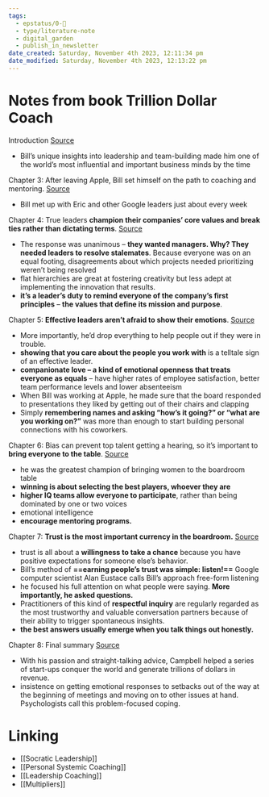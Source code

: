 ```yaml
---
tags:
  - epstatus/0-🌰
  - type/literature-note
  - digital_garden
  - publish_in_newsletter
date_created: Saturday, November 4th 2023, 12:11:34 pm
date_modified: Saturday, November 4th 2023, 12:13:22 pm
---
```

# Notes from book Trillion Dollar Coach
Introduction [Source](https://blinkist.com/nc/reader/trillion-dollar-coach-en?chapter=0)
- Bill’s unique insights into leadership and team-building made him one of the world’s most influential and important business minds by the time 

Chapter 3: After leaving Apple, Bill set himself on the path to coaching and mentoring. [Source](https://blinkist.com/nc/reader/trillion-dollar-coach-en?chapter=3)
-  Bill met up with Eric and other Google leaders just about every week

Chapter 4: True leaders **champion their companies’ core values and break ties rather than dictating terms**. [Source](https://blinkist.com/nc/reader/trillion-dollar-coach-en?chapter=4)
- The response was unanimous – **they wanted managers. Why? They needed leaders to resolve stalemates**. Because everyone was on an equal footing, disagreements about which projects needed prioritizing weren’t being resolved
- flat hierarchies are great at fostering creativity but less adept at implementing the innovation that results.
- **it’s a leader’s duty to remind everyone of the company’s first principles** – **the values that define its mission and purpose**. 

Chapter 5: **Effective leaders aren’t afraid to show their emotions**. [Source](https://blinkist.com/nc/reader/trillion-dollar-coach-en?chapter=5)
- More importantly, he’d drop everything to help people out if they were in trouble. 
- **showing that you care about the people you work with** is a telltale sign of an effective leader.
- **companionate love – a kind of emotional openness that treats everyone as equals** – have higher rates of employee satisfaction, better team performance levels and lower absenteeism
- When Bill was working at Apple, he made sure that the board responded to presentations they liked by getting out of their chairs and clapping
- Simply **remembering names and asking “how’s it going?” or “what are you working on?”** was more than enough to start building personal connections with his coworkers.

Chapter 6: Bias can prevent top talent getting a hearing, so it’s important to **bring everyone to the table**. [Source](https://blinkist.com/nc/reader/trillion-dollar-coach-en?chapter=6)
- he was the greatest champion of bringing women to the boardroom table
- **winning is about selecting the best players, whoever they are**
- **higher IQ teams allow everyone to participate**, rather than being dominated by one or two voices
- emotional intelligence
- **encourage mentoring programs.**

Chapter 7: **Trust is the most important currency in the boardroom.** [Source](https://blinkist.com/nc/reader/trillion-dollar-coach-en?chapter=7)
-  trust is all about a **willingness to take a chance** because you have positive expectations for someone else’s behavior.
- Bill’s method of **==earning people’s trust was simple: listen!==** Google computer scientist Alan Eustace calls Bill’s approach free-form listening
- he focused his full attention on what people were saying. **More importantly, he asked questions.**
- Practitioners of this kind of **respectful inquiry** are regularly regarded as the most trustworthy and valuable conversation partners because of their ability to trigger spontaneous insights.
- **the best answers usually emerge when you talk things out honestly.**

Chapter 8: Final summary [Source](https://blinkist.com/nc/reader/trillion-dollar-coach-en?chapter=8)
- With his passion and straight-talking advice, Campbell helped a series of start-ups conquer the world and generate trillions of dollars in revenue.
-  insistence on getting emotional responses to setbacks out of the way at the beginning of meetings and moving on to other issues at hand. Psychologists call this problem-focused coping.

# Linking
+ [[Socratic Leadership]]
+ [[Personal Systemic Coaching]]
+ [[Leadership Coaching]]
+ [[Multipliers]]